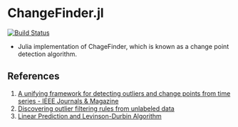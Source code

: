 # ChangeFinder.jl

[![Build Status](https://travis-ci.org/sdual/ChangeFinder.jl.svg?branch=master)](https://travis-ci.org/sdual/ChangeFinder.jl)

- Julia implementation of ChageFinder, which is known as a change point detection algorithm.

## References
1. [A unifying framework for detecting outliers and change points from time series - IEEE Journals & Magazine](https://ieeexplore.ieee.org/document/1599387/?reload=true)
1. [Discovering outlier filtering rules from unlabeled data](https://dl.acm.org/citation.cfm?id=502570&dl=ACM&coll=DL)
1. [Linear Prediction and Levinson-Durbin Algorithm ](http://www.emptyloop.com/technotes/A%20tutorial%20on%20linear%20prediction%20and%20Levinson-Durbin.pdf)
